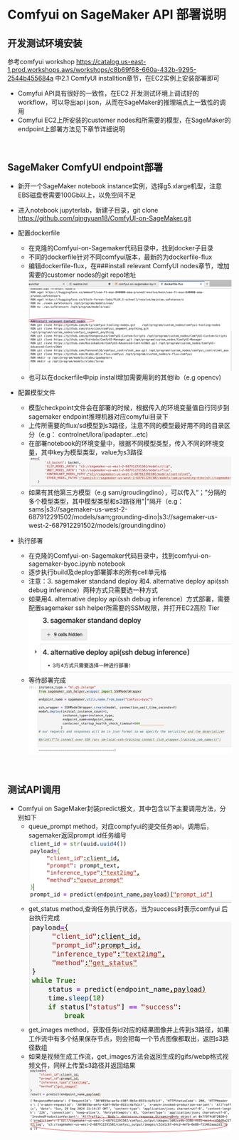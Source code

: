 # Comfyui on SageMaker API 部署说明

## 开发测试环境安装

参考comfyui workshop https://catalog.us-east-1.prod.workshops.aws/workshops/c8b69f68-660a-432b-9295-2544b455684a 中2.1 ComfyUI installtion章节，在EC2实例上安装部署即可
* Comyfui API具有很好的一致性，在EC2 开发测试环境上调试好的workflow，可以导出api json，从而在SageMaker的推理端点上一致性的调用
* Comyfui EC2上所安装的customer nodes和所需要的模型，在SageMaker的endpoint上部署方法见下章节详细说明


<br>

## SageMaker ComfyUI endpoint部署
* 新开一个SageMaker notebook instance实例，选择g5.xlarge机型，注意EBS磁盘卷需要100Gb以上，以免空间不足
* 进入notebook jupyterlab，新建子目录，git clone https://github.com/qingyuan18/ComfyUI-on-SageMaker.git 
* 配置dockerfile
  - 在克隆的Comfyui-on-Sagemaker代码目录中，找到docker子目录
  - 不同的dockerfile针对不同comfyui版本，最新的为dockerfile-flux
  - 编辑dockerfile-flux，在###install relevant ComfyUI nodes章节，增加需要的customer nodes的git repo地址
  ![customer nodes repo](./images/customer_node_repo.png)
  - 也可以在dockerfile中pip install增加需要用到的其他lib（e.g opencv)
  
* 配置模型文件
  - 模型checkpoint文件会在部署的时候，根据传入的环境变量值自行同步到sagemaker endpoint推理机器对应comyfui目录下
  - 上传所需要的flux/sd模型到s3路径，注意不同的模型最好用不同的目录区分（e.g： controlnet/lora/ipadapter...etc)
  - 在部署notebook的环境变量中，根据不同模型类型，传入不同的环境变量，其中key为模型类型，value为s3路径
  ![model_files](./images/model_files.png)
  - 如果有其他第三方模型（e.g sam/groudingdino），可以传入“；”分隔的多个模型类型，其中模型类型和s3路径用"|"隔开（e.g：sams|s3://sagemaker-us-west-2-687912291502/models/sam;grounding-dino|s3://sagemaker-us-west-2-687912291502/models/groundingdino）

* 执行部署
  - 在克隆的Comfyui-on-Sagemaker代码目录中，找到comfyui-on-sagemaker-byoc.ipynb notebook
  - 逐步执行build及deploy部署脚本的所有cell单元格
  - 注意：3. sagemaker standand deploy 和4. alternative deploy api(ssh debug inference）两种方式只需要选一种方式
  - 如果用4. alternative deploy api(ssh debug inference）方式部署，需要配置sagemaker ssh helper所需要的SSM权限，并打开EC2高阶 Tier
  ![deploy option](./images/deploy01.png)
  - 等待部署完成
  ![deploy](./images/deploy02.png)

<br>

## 测试API调用
* Comfyui on SageMaker封装predict报文，其中包含以下主要调用方法，分别如下
  - queue_prompt method，对应compfyui的提交任务api，调用后，sagemaker返回prompt id任务编号
  ![提交任务](./images/api_01.png)
  - get_status method,查询任务执行状态，当为success时表示comfyui 后台执行完成
  ![查询状态](./images/api_02.png)
  - get_images method，获取任务id对应的结果图像并上传到s3路径，如果工作流中有多个结果保存节点，则会把每一个节点图像都取出，返回s3路径数组
  - 如果是视频生成工作流，get_images方法会返回生成的gifs/webp格式视频文件，同样上传至s3路径并返回结果
  ![获取结果文件](./images/api_03.png)



